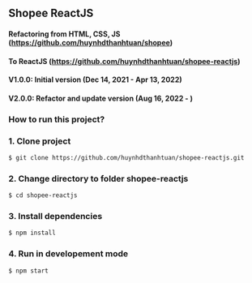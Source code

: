 ## Shopee ReactJS

#### Refactoring from HTML, CSS, JS (https://github.com/huynhdthanhtuan/shopee)

#### To ReactJS (https://github.com/huynhdthanhtuan/shopee-reactjs)

#### V1.0.0: Initial version (Dec 14, 2021 - Apr 13, 2022)

#### V2.0.0: Refactor and update version (Aug 16, 2022 - )

### How to run this project?

### 1. Clone project

```bash
$ git clone https://github.com/huynhdthanhtuan/shopee-reactjs.git
```

### 2. Change directory to folder shopee-reactjs

```bash
$ cd shopee-reactjs
```

### 3. Install dependencies

```bash
$ npm install
```

### 4. Run in developement mode

```bash
$ npm start
```